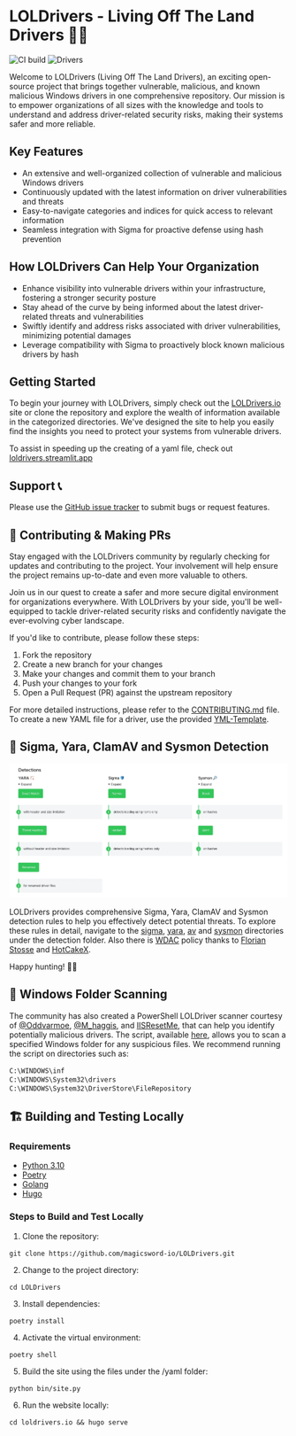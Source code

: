 # LOLDrivers - Living Off The Land Drivers 🚗💨

![CI build](https://github.com/magicsword-io/LOLDrivers/actions/workflows/validate.yml/badge.svg) 
![Drivers](https://img.shields.io/badge/Drivers-1970-flat.svg)

Welcome to LOLDrivers (Living Off The Land Drivers), an exciting open-source project that brings together vulnerable, malicious, and known malicious Windows drivers in one comprehensive repository. Our mission is to empower organizations of all sizes with the knowledge and tools to understand and address driver-related security risks, making their systems safer and more reliable.

## Key Features

- An extensive and well-organized collection of vulnerable and malicious Windows drivers
- Continuously updated with the latest information on driver vulnerabilities and threats
- Easy-to-navigate categories and indices for quick access to relevant information
- Seamless integration with Sigma for proactive defense using hash prevention

## How LOLDrivers Can Help Your Organization

- Enhance visibility into vulnerable drivers within your infrastructure, fostering a stronger security posture
- Stay ahead of the curve by being informed about the latest driver-related threats and vulnerabilities
- Swiftly identify and address risks associated with driver vulnerabilities, minimizing potential damages
- Leverage compatibility with Sigma to proactively block known malicious drivers by hash

## Getting Started

To begin your journey with LOLDrivers, simply check out the [LOLDrivers.io](https://loldrivers.io/) site or clone the repository and explore the wealth of information available in the categorized directories. We've designed the site to help you easily find the insights you need to protect your systems from vulnerable drivers.

To assist in speeding up the creating of a yaml file, check out [loldrivers.streamlit.app](https://loldrivers.streamlit.app)

## Support 📞

Please use the [GitHub issue tracker](https://github.com/magicsword-io/LOLDrivers/issues) to submit bugs or request features.

## 🤝 Contributing & Making PRs

Stay engaged with the LOLDrivers community by regularly checking for updates and contributing to the project. Your involvement will help ensure the project remains up-to-date and even more valuable to others.

Join us in our quest to create a safer and more secure digital environment for organizations everywhere. With LOLDrivers by your side, you'll be well-equipped to tackle driver-related security risks and confidently navigate the ever-evolving cyber landscape.

If you'd like to contribute, please follow these steps:

1. Fork the repository
2. Create a new branch for your changes
3. Make your changes and commit them to your branch
4. Push your changes to your fork
5. Open a Pull Request (PR) against the upstream repository

For more detailed instructions, please refer to the [CONTRIBUTING.md](CONTRIBUTING.md) file. To create a new YAML file for a driver, use the provided [YML-Template](YML-Template.yml).

## 🚨 Sigma, Yara, ClamAV and Sysmon Detection

![](loldrivers.io/static/images/detections.webp)

LOLDrivers provides comprehensive Sigma, Yara, ClamAV and Sysmon detection rules to help you effectively detect potential threats. To explore these rules in detail, navigate to the [sigma](detections/sigma/), [yara](detections/yara), [av](https://github.com/magicsword-io/LOLDrivers/blob/main/detections/av/LOLDrivers.hdb) and [sysmon](detections/sysmon/) directories under the detection folder. Also there is [WDAC](detections/wdac/) policy thanks to [Florian Stosse](https://github.com/Harvester57) and [HotCakeX](https://github.com/HotCakeX).

Happy hunting! 🕵️‍♂️

## 🔎 Windows Folder Scanning

The community has also created a PowerShell LOLDriver scanner courtesy of [@Oddvarmoe](https://twitter.com/Oddvarmoe), [@M_haggis](https://twitter.com/M_haggis), and [IISResetMe](https://twitter.com/IISResetMe), that can help you identify potentially malicious drivers. The script, available [here](https://gist.github.com/IISResetMe/1a8353ae57710868b31b0e8d41683b95), allows you to scan a specified Windows folder for any suspicious files. We recommend running the script on directories such as:

```
C:\WINDOWS\inf
C:\WINDOWS\System32\drivers
C:\WINDOWS\System32\DriverStore\FileRepository
```

## 🏗️ Building and Testing Locally

### Requirements

* [Python 3.10](https://www.python.org/downloads/)
* [Poetry](https://python-poetry.org/docs/#installation)
* [Golang](https://go.dev/dl/)
* [Hugo](https://gohugo.io/)

### Steps to Build and Test Locally

1. Clone the repository:

```
git clone https://github.com/magicsword-io/LOLDrivers.git
```

2. Change to the project directory:

```
cd LOLDrivers
```

3. Install dependencies:

```
poetry install
```

4. Activate the virtual environment:

```
poetry shell
```

5. Build the site using the files under the /yaml folder:

```
python bin/site.py
```

6. Run the website locally:

```
cd loldrivers.io && hugo serve
```
